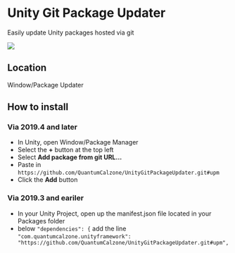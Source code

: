 # Unity Git Package Updater
Easily update Unity packages hosted via git

![](https://imgur.com/BcaohBb.png)

## Location
Window/Package Updater

## How to install
### Via 2019.4 and later
- In Unity, open Window/Package Manager
- Select the 	**+** button at the top left
- Select 	**Add package from git URL...**
- Paste in ```https://github.com/QuantumCalzone/UnityGitPackageUpdater.git#upm```
- Click the **Add** button

### Via 2019.3 and eariler
- In your Unity Project, open up the manifest.json file located in your Packages folder
- below ```"dependencies": {``` add the line ```"com.quantumcalzone.unityframework": "https://github.com/QuantumCalzone/UnityGitPackageUpdater.git#upm",```
